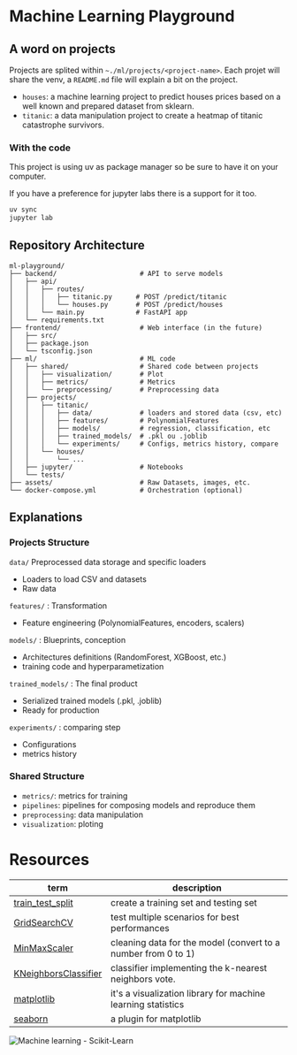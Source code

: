 # Machine Learning Playground

## A word on projects

Projects are splited within `~./ml/projects/<project-name>`.
Each projet will share the venv, a `README.md` file will explain a bit on the project.

- `houses`: a machine learning project to predict houses prices based on a well known and prepared dataset from sklearn.
- `titanic`: a data manipulation project to create a heatmap of titanic catastrophe survivors.

### With the code

This project is using uv as package manager so be sure to have it on your computer.

If you have a preference for jupyter labs there is a support for it too.

```bash
uv sync
jupyter lab
```

## Repository Architecture

```
ml-playground/
├── backend/                     # API to serve models
│   ├── api/
│   │   ├── routes/
│   │   │   ├── titanic.py      # POST /predict/titanic
│   │   │   └── houses.py       # POST /predict/houses
│   │   └── main.py             # FastAPI app
│   └── requirements.txt
├── frontend/                    # Web interface (in the future)
│   ├── src/
│   ├── package.json
│   └── tsconfig.json
├── ml/                          # ML code
│   ├── shared/                  # Shared code between projects
│   │   ├── visualization/       # Plot
│   │   ├── metrics/             # Metrics
│   │   └── preprocessing/       # Preprocessing data
│   ├── projects/
│   │   ├── titanic/
│   │   │   ├── data/            # loaders and stored data (csv, etc)
│   │   │   ├── features/        # PolynomialFeatures
│   │   │   ├── models/          # regression, classification, etc
│   │   │   ├── trained_models/  # .pkl ou .joblib
│   │   │   └── experiments/     # Configs, metrics history, compare
│   │   └── houses/
│   │       └── ...
│   ├── jupyter/                 # Notebooks
│   └── tests/
├── assets/                      # Raw Datasets, images, etc.
└── docker-compose.yml           # Orchestration (optional)
```

## Explanations

### Projects Structure

`data/` Preprocessed data storage and specific loaders

- Loaders to load CSV and datasets
- Raw data

`features/` : Transformation

- Feature engineering (PolynomialFeatures, encoders, scalers)

`models/` : Blueprints, conception

- Architectures definitions (RandomForest, XGBoost, etc.)
- training code and hyperparametization

`trained_models/` : The final product

- Serialized trained models (.pkl, .joblib)
- Ready for production

`experiments/` : comparing step

- Configurations
- metrics history

### Shared Structure

- `metrics/`: metrics for training
- `pipelines`: pipelines for composing models and reproduce them
- `preprocessing`: data manipulation
- `visualization`: ploting

# Resources

| term                                                                                                                                                         | description                                                   |
| ------------------------------------------------------------------------------------------------------------------------------------------------------------ | ------------------------------------------------------------- |
| [train_test_split](https://scikit-learn.org/stable/modules/generated/sklearn.model_selection.train_test_split.html#sklearn.model_selection.train_test_split) | create a training set and testing set                         |
| [GridSearchCV](https://scikit-learn.org/stable/modules/generated/sklearn.model_selection.GridSearchCV.html)                                                  | test multiple scenarios for best performances                 |
| [MinMaxScaler](https://scikit-learn.org/stable/modules/generated/sklearn.preprocessing.MinMaxScaler.html)                                                    | cleaning data for the model (convert to a number from 0 to 1) |
| [KNeighborsClassifier](https://scikit-learn.org/stable/modules/generated/sklearn.neighbors.KNeighborsClassifier.html)                                        | classifier implementing the k-nearest neighbors vote.         |
| [matplotlib](https://matplotlib.org/)                                                                                                                        | it's a visualization library for machine learning statistics  |
| [seaborn](https://seaborn.pydata.org/)                                                                                                                       | a plugin for matplotlib                                       |

![Machine learning - Scikit-Learn](https://youtu.be/SW0YGA9d8y8?si=GY8nj5MjE_KFYWMR)

